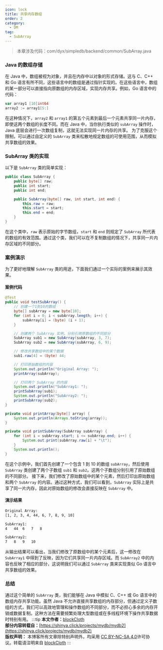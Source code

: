 ```yaml
---
icon: lock
title: 共享内存数组
order: 2
category:
  - DM
tag:
  - SubArray
---
```


> 本章涉及代码：com/dyx/simpledb/backend/common/SubArray.java

### Java 的数组存储

在 Java 中，数组被视为对象，并且在内存中以对象的形式存储。这与 C、C++ 和 Go 语言有所不同，这些语言中的数组是通过指针实现的。在这些语言中，数组的某一部分可以直接指向原数组的内存区域，实现内存共享。例如，Go 语言中的代码：

```go
var array1 [10]int64
array2 := array1[5:]
```

在这种情况下，`array2` 和 `array1` 的第五个元素到最后一个元素共享同一片内存，即使这两个数组的长度不同。而在 Java 中，当你执行类似的 `subArray` 操作时，Java 底层会进行一次数组复制，这就无法实现同一片内存的共享。
为了克服这个限制，可以通过自定义的 `SubArray` 类来松散地规定数组的可使用范围，从而模拟共享数组的效果。

### SubArray 类的实现

以下是 `SubArray` 类的简单实现：

```java
public class SubArray {
    public byte[] raw;
    public int start;
    public int end;

    public SubArray(byte[] raw, int start, int end) {
        this.raw = raw;
        this.start = start;
        this.end = end;
    }
}
```

在这个类中，`raw` 表示原始的字节数组，`start` 和 `end` 则规定了 `SubArray` 所代表的数组的有效范围。通过这个类，我们可以在不复制数组的情况下，共享同一片内存区域的不同部分。

### 案例演示

为了更好地理解 `SubArray` 类的用途，下面我们通过一个实际的案例来展示其效果。

#### 案例代码

```java
@Test
public void testSubArray() {
    // 创建一个1到10的数组
    byte[] subArray = new byte[10];
    for (int i = 0; i < subArray.length; i++) {
        subArray[i] = (byte) (i + 1);
    }

    // 创建两个 SubArray 实例，分别引用原数组的不同部分
    SubArray sub1 = new SubArray(subArray, 3, 7);
    SubArray sub2 = new SubArray(subArray, 6, 9);

    // 修改共享数组中的某个数据
    sub1.raw[4] = (byte) 44;

    // 打印原始数组的内容
    System.out.println("Original Array: ");
    printArray(subArray);

    // 打印两个 SubArray 的内容
    System.out.println("SubArray1: ");
    printSubArray(sub1);
    System.out.println("SubArray2: ");
    printSubArray(sub2);
}

private void printArray(byte[] array) {
    System.out.println(Arrays.toString(array));
}

private void printSubArray(SubArray subArray) {
    for (int i = subArray.start; i <= subArray.end; i++) {
        System.out.print(subArray.raw[i] + "\t");
    }
    System.out.println();
}
```

在这个示例中，我们首先创建了一个包含 1 到 10 的数组 `subArray`，然后使用 `SubArray` 类创建了两个子数组 `sub1` 和 `sub2`。这两个子数组分别引用了原始数组的不同部分。
接下来，我们修改了原始数组中的某个元素，然后打印出原始数组和两个 `SubArray` 的内容。通过这种方式，我们可以看到，`SubArray` 实际上是共享了同一片内存，因此对原始数组的修改会直接反映在 `SubArray` 中。

#### 演示结果

```latex
Original Array: 
[1, 2, 3, 4, 44, 6, 7, 8, 9, 10]

SubArray1: 
4	44	6	7	8	

SubArray2: 
7	8	9	10	
```

从输出结果可以看出，当我们修改了原数组中的某个元素后，这一修改在 `SubArray1` 中得到了反映，因为它们共享同一片内存区域。而 `SubArray2` 中的内容也反映了相应的部分，这说明我们可以通过 `SubArray` 类来实现类似 Go 语言中共享数组的效果。

### 总结

通过这个简单的 `SubArray` 类，我们能够在 Java 中模拟 C、C++ 或 Go 语言中的数组内存共享功能。虽然 Java 不允许直接共享数组的内存部分，但通过定义子数组的方式，我们可以高效地管理和操作数组的不同部分，而不必担心多余的内存开销或数据复制。这种方法在需要频繁处理大型数组或在多线程环境下操作共享数据时特别有用。
:::tip
**本文作者：**[blockCloth](https://github.com/blockCloth)  
**部分内容转载自：**[https://shinya.click/projects/mydb/mydb2](https://shinya.click/projects/mydb/mydb2)  
**版权声明：** 本博客所有文章除特别声明外，均采用 [CC BY-NC-SA 4.0](https://creativecommons.org/licenses/by/4.0/legalcode.zh-hans)许可协议。转载请注明来自 [blockCloth](https://github.com/blockCloth)
:::
